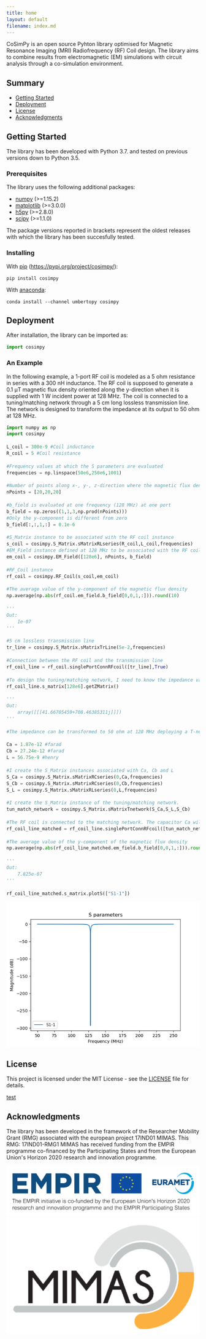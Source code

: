 ```yaml
---
title: home
layout: default
filename: index.md
--- 
```


CoSimPy is an open source Pyhton library optimised for Magnetic Resonance Imaging (MRI) Radiofrequency (RF) Coil design. The library aims to combine results from electromagnetic (EM) simulations with circuit analysis through a co-simulation environment.

## Summary

  - [Getting Started](#getting-started)
  - [Deployment](#deployment)
  - [License](#license)
  - [Acknowledgments](#acknowledgments)

## Getting Started

The library has been developed with Python 3.7. and tested on previous versions down to Python 3.5.

### Prerequisites

The library uses the following additional packages:

- [numpy](https://numpy.org/) (>=1.15.2)
- [matplotlib](https://matplotlib.org/) (>=3.0.0)
- [h5py](https://www.h5py.org/) (>=2.8.0)
- [scipy](https://www.scipy.org/) (>=1.1.0)

The package versions reported in brackets represent the oldest releases with which the library has been succesfully tested.

### Installing

With [pip](https://pypi.org/project/pip/) (https://pypi.org/project/cosimpy/):
```
pip install cosimpy
```

With [anaconda](https://www.anaconda.com/products/individual):
```
conda install --channel umbertopy cosimpy
```

## Deployment

After installation, the library can be imported as:

```python
import cosimpy
```

### An Example

In the following example, a 1-port RF coil is modeled as a 5 ohm resistance in series with a 300 nH inductance. The RF coil is supposed to generate a 0.1 &mu;T magnetic flux density oriented along the y-direction when it is supplied with 1 W incident power at 128 MHz. The coil is connected to a tuning/matching network through a 5 cm long lossless transmission line. The network is designed to transform the impedance at its output to 50 ohm at 128 MHz. 

```python
import numpy as np
import cosimpy

L_coil = 300e-9 #Coil inductance
R_coil = 5 #Coil resistance

#Frequency values at which the S parameters are evaluated
frequencies = np.linspace(50e6,250e6,1001)

#Number of points along x-, y-, z-direction where the magnetic flux density is evaluated
nPoints = [20,20,20] 

#b_field is evaluated at one frequency (128 MHz) at one port
b_field = np.zeros((1,1,3,np.prod(nPoints)))
#Only the y-component is different from zero 
b_field[:,:,1,:] = 0.1e-6 

#S_Matrix instance to be associated with the RF coil instance
s_coil = cosimpy.S_Matrix.sMatrixRLseries(R_coil,L_coil,frequencies) 
#EM_Field instance defined at 128 MHz to be associated with the RF coil instance
em_coil = cosimpy.EM_Field([128e6], nPoints, b_field)

#RF_Coil instance
rf_coil = cosimpy.RF_Coil(s_coil,em_coil) 

#The average value of the y-component of the magnetic flux density
np.average(np.abs(rf_coil.em_field.b_field[0,0,1,:])).round(10)

'''
Out:
    1e-07
'''

#5 cm lossless transmission line
tr_line = cosimpy.S_Matrix.sMatrixTrLine(5e-2,frequencies) 

#Connection between the RF coil and the transmission line
rf_coil_line = rf_coil.singlePortConnRFcoil([tr_line],True) 

#To design the tuning/matching network, I need to know the impedance value at 128 MHz
rf_coil_line.s_matrix[128e6].getZMatrix()

'''
Out:
    array([[[41.66705459+708.46385311j]]])
'''

#The impedance can be transformed to 50 ohm at 128 MHz deploying a T-network made of two capacitors and one inductor with the following values:

Ca = 1.87e-12 #farad
Cb = 27.24e-12 #farad
L = 56.75e-9 #henry

#I create the S_Matrix instances associated with Ca, Cb and L
S_Ca = cosimpy.S_Matrix.sMatrixRCseries(0,Ca,frequencies)
S_Cb = cosimpy.S_Matrix.sMatrixRCseries(0,Cb,frequencies)
S_L = cosimpy.S_Matrix.sMatrixRLseries(0,L,frequencies)

#I create the S_Matrix instance of the tuning/matching network. 
tun_match_network = cosimpy.S_Matrix.sMatrixTnetwork(S_Ca,S_L,S_Cb)

#The RF coil is connected to the matching network. The capacitor Ca will be in series with the transmission line
rf_coil_line_matched = rf_coil_line.singlePortConnRFcoil([tun_match_network], True) 

#The average value of the y-component of the magnetic flux density
np.average(np.abs(rf_coil_line_matched.em_field.b_field[0,0,1,:])).round(10)

'''
Out:
    7.825e-07
'''

rf_coil_line_matched.s_matrix.plotS(["S1-1"])
```
![](https://github.com/umbertozanovello/CoSimPy/blob/main/docs/images/example_S.png?raw=true)

## License

This project is licensed under the MIT
License - see the [LICENSE](LICENSE) file for
details.


[test](./blob/master/docs/Documentation.md)

## Acknowledgments

The library has been developed in the framework of the Researcher Mobility Grant (RMG) associated with the european project 17IND01 MIMAS. This RMG: 17IND01-RMG1 MIMAS has received funding from the EMPIR programme co-financed by the Participating States and from the European Union's Horizon 2020 research and innovation programme.

[![](https://github.com/umbertozanovello/CoSimPy/blob/main/docs/images/EMPIR_logo.jpg?raw=true)](https://www.euramet.org/research-innovation/research-empir/)
[![](https://github.com/umbertozanovello/CoSimPy/blob/main/docs/images/MIMAS_logo.png?raw=true)](https://www.ptb.de/mimas/home/)
